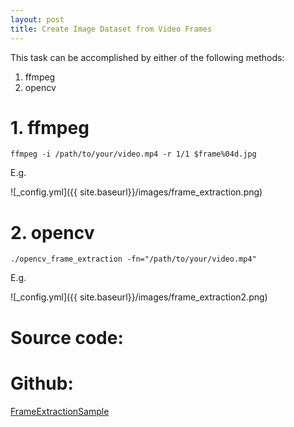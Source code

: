 ```yaml
---
layout: post
title: Create Image Dataset from Video Frames
---
```





This task can be accomplished by either of the following methods:

1. ffmpeg
2. opencv

# 1. ffmpeg

    ffmpeg -i /path/to/your/video.mp4 -r 1/1 $frame%04d.jpg     

E.g.

<code data-gist-id="0e25b678a9bc06735255"></code>

![_config.yml]({{ site.baseurl}}/images/frame_extraction.png)


# 2. opencv

    ./opencv_frame_extraction -fn="/path/to/your/video.mp4"

E.g.

<code data-gist-id="f80a60ce50c5bd8b1383"></code> 

![_config.yml]({{ site.baseurl}}/images/frame_extraction2.png)

# Source code:

<code data-gist-id="ae74d7c871ec45022bf2"></code>

# Github:

[FrameExtractionSample](https://github.com/melvincabatuan/FrameExtractionDemo2)
